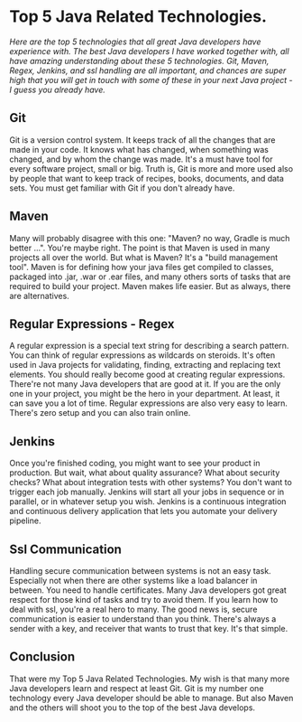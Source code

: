 # Top 5 Java Related Technologies.
_Here are the top 5 technologies that all great Java developers have experience with.
The best Java developers I have worked together with, all have amazing understanding about
these 5 technologies. Git, Maven, Regex, Jenkins, and ssl handling are all important, and 
chances are super high that you will get in touch with some of these in your next Java project - 
I guess you already have._

## Git
Git is a version control system. It keeps track of all the changes that are made in your code. It 
knows what has changed, when something was changed, and by whom the change was made.
It's a must have tool for every software project, small or big. Truth is, Git is more and more
used also by people that want to keep track of recipes, books, documents, and data sets. You
must get familiar with Git if you don't already have. 

## Maven
Many will probably disagree with this one: "Maven? no way, Gradle is much better ...".
You're maybe right. The point is that Maven is used in many projects all over the world.
But what is Maven? It's a "build management tool". Maven is for defining how your java files 
get compiled to classes, packaged into .jar, .war or .ear files, and many others sorts of 
tasks that are required to build your project. Maven makes life easier. But as always, there 
are alternatives.

## Regular Expressions - Regex
A regular expression is a special text string for describing a search pattern. 
You can think of regular expressions as wildcards on steroids. It's often used in Java projects 
for validating, finding, extracting and replacing text elements. You should really become good at
creating regular expressions. There're not many Java developers that are good at it.
If you are the only one in your project, you might be the hero in your department. 
At least, it can save you a lot of time. Regular expressions are also very easy to learn. 
There's zero setup and you can also train online.

## Jenkins
Once you're finished coding, you might want to see your product in production. But wait,
what about quality assurance? What about security checks? What about integration tests with 
other systems? You don't want to trigger each job manually. Jenkins will start all your jobs
in sequence or in parallel, or in whatever setup you wish. Jenkins is a continuous integration 
and continuous delivery application that lets you automate your delivery pipeline.

## Ssl Communication
Handling secure communication between systems is not an easy task. Especially not when 
there are other systems like a load balancer in between. You need to handle certificates.
Many Java developers got great respect for those kind of tasks and try to avoid them.
If you learn how to deal with ssl, you're a real hero to many. The good news is, secure
communication is easier to understand than you think. There's always a sender with a key, 
and receiver that wants to trust that key. It's that simple.

## Conclusion
That were my Top 5 Java Related Technologies. My wish is that many more Java developers 
learn and respect at least Git. Git is my number one technology every Java developer 
should be able to manage. But also Maven and the others will shoot you to the top of 
the best Java develops.